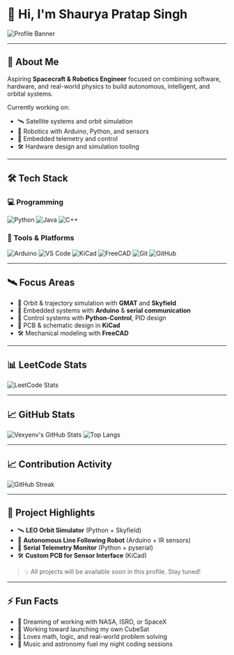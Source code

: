 # 👋 Hi, I'm Shaurya Pratap Singh

![Profile Banner](https://capsule-render.vercel.app/api?text=Vexyenv&animation=fadeIn&type=waving&color=gradient&height=100)

---

## 🧭 About Me

Aspiring **Spacecraft & Robotics Engineer** focused on combining software, hardware, and real-world physics to build autonomous, intelligent, and orbital systems.

Currently working on:

- 🛰️ Satellite systems and orbit simulation  
- 🤖 Robotics with Arduino, Python, and sensors  
- 📡 Embedded telemetry and control  
- 🛠️ Hardware design and simulation tooling

---

## 🛠️ Tech Stack

### 💻 Programming

![Python](https://img.shields.io/badge/Python-000000?style=flat&logo=python&logoColor=white)
![Java](https://img.shields.io/badge/Java-000000?style=flat&logo=openjdk&logoColor=white)
![C++](https://img.shields.io/badge/C++-000000?style=flat&logo=c%2B%2B&logoColor=white)

### 🔧 Tools & Platforms

![Arduino](https://img.shields.io/badge/Arduino-000000?style=flat&logo=arduino&logoColor=white)
![VS Code](https://img.shields.io/badge/VS%20Code-000000?style=flat&logo=visual-studio-code&logoColor=white)
![KiCad](https://img.shields.io/badge/KiCad-000000?style=flat&logo=kicad&logoColor=white)
![FreeCAD](https://img.shields.io/badge/FreeCAD-000000?style=flat&logo=freecad&logoColor=white)
![Git](https://img.shields.io/badge/Git-000000?style=flat&logo=git&logoColor=white)
![GitHub](https://img.shields.io/badge/GitHub-000000?style=flat&logo=github&logoColor=white)

---

## 🛰️ Focus Areas

- 📐 Orbit & trajectory simulation with **GMAT** and **Skyfield**
- 🔌 Embedded systems with **Arduino** & **serial communication**
- 🧠 Control systems with **Python-Control**, PID design
- 🧪 PCB & schematic design in **KiCad**
- 🛠️ Mechanical modeling with **FreeCAD**

---

## 📊 LeetCode Stats

![LeetCode Stats](https://leetcode-badge-sage.vercel.app/badge/vexyenv?theme=dark&bgColor=282828)

---

## 📈 GitHub Stats

![Vexyenv's GitHub Stats](https://github-readme-stats.vercel.app/api?username=vexyenv&show_icons=true&theme=tokyonight)
![Top Langs](https://github-readme-stats.vercel.app/api/top-langs/?username=vexyenv&layout=compact&theme=tokyonight)

---

## 📈 Contribution Activity

![GitHub Streak](https://github-readme-streak-stats.herokuapp.com/?user=vexyenv&theme=radical)

---

## 🧠 Project Highlights

- 🛰️ **LEO Orbit Simulator** (Python + Skyfield)  
- 🤖 **Autonomous Line Following Robot** (Arduino + IR sensors)  
- 📡 **Serial Telemetry Monitor** (Python + pyserial)  
- 🛠️ **Custom PCB for Sensor Interface** (KiCad)  

> 💡 All projects will be available soon in this profile. Stay tuned!

---

## ⚡ Fun Facts

- 🎯 Dreaming of working with NASA, ISRO, or SpaceX  
- 🚀 Working toward launching my own CubeSat  
- 🧠 Loves math, logic, and real-world problem solving  
- 🎵 Music and astronomy fuel my night coding sessions  
